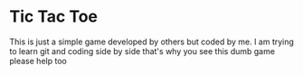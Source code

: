 # Tic Tac Toe

This is just a simple game developed by others but coded by me.
I am trying to learn git and coding side by side that's why you see this dumb game please help too

